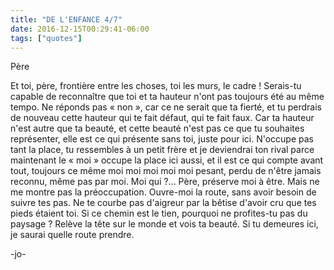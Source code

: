 ```yaml
---
title: "DE L'ENFANCE 4/7"
date: 2016-12-15T00:29:41-06:00
tags: ["quotes"]
---
```



Père

Et toi, père, frontière entre les choses, toi les murs, le cadre ! Serais-tu capable de reconnaître que toi et ta hauteur n'ont pas toujours été au même tempo. Ne réponds pas « non », car ce ne serait que ta fierté, et tu perdrais de nouveau cette hauteur qui te fait défaut, qui te fait faux. Car ta hauteur n'est autre que ta beauté, et cette beauté n'est pas ce que tu souhaites représenter, elle est ce qui présente sans toi, juste pour ici. N'occupe pas tant la place, tu ressembles à un petit frère et je deviendrai ton rival parce maintenant le « moi » occupe la place ici aussi, et il est ce qui compte avant tout, toujours ce même moi moi moi moi moi pesant, perdu de n'être jamais reconnu, même pas par moi. Moi qui ?... Père, préserve moi à être. Mais ne me montre pas la préoccupation. Ouvre-moi la route, sans avoir besoin de suivre tes pas. Ne te courbe pas d'aigreur par la bêtise d'avoir cru que tes pieds étaient toi. Si ce chemin est le tien, pourquoi ne profites-tu pas du paysage ? Relève la tête sur le monde et vois ta beauté. Si tu demeures ici, je saurai quelle route prendre.

-jo-
